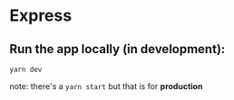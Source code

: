 # Express

## Run the app locally (in development):
```
yarn dev
```
note: there's a `yarn start` but that is for **production**
